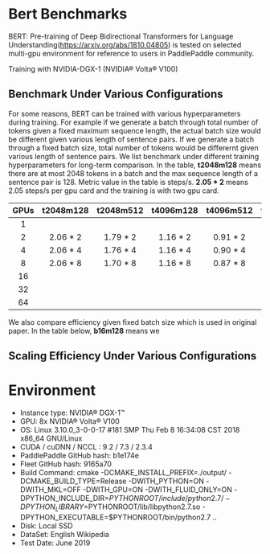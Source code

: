 # Bert Benchmarks


BERT: Pre-training of Deep Bidirectional Transformers for Language Understanding(https://arxiv.org/abs/1810.04805) is tested on 
selected multi-gpu environment for reference to users in PaddlePaddle community. 

Training with NVIDIA-DGX-1 (NVIDIA® Volta® V100)

## Benchmark Under Various Configurations

For some reasons, BERT can be trained with various hyperparameters during training. For example if we generate a batch through total number of tokens given a fixed maximum sequence length, the actual batch size would be different given various length of sentence pairs. If we generate a batch through a fixed batch size, total number of tokens would be differernt given various length of sentence pairs. We list benchmark under different training hyperparameters for long-term comparison. In the table, **t2048m128** means there are at most 2048 tokens in a batch and the max sequence length of a sentence pair is 128. Metric value in the table is steps/s. **2.05 * 2** means 2.05 steps/s per gpu card and the training is with two gpu card.

| GPUs 	| t2048m128 	| t2048m512 	| t4096m128 	| t4096m512 	| t8192m128 	| t8192m512 	|
|:----:	|:---------:	|:---------:	|:---------:	|:---------:	|:---------:	|:---------:	|
|   1  	|           	|           	|           	|           	|           	|    OOM    	|
|   2  	|  2.06 * 2 	|  1.79 * 2 	|  1.16 * 2 	|  0.91 * 2 	|  0.61 * 2 	|    OOM    	|
|   4  	|  2.06 * 4 	|  1.76 * 4 	|  1.16 * 4 	|  0.90 * 4 	|  0.61 * 4 	|    OOM    	|
|   8  	|  2.06 * 8 	|  1.70 * 8 	|  1.16 * 8 	|  0.87 * 8 	|  0.61 * 8 	|    OOM    	|
|  16  	|           	|           	|           	|           	|           	|    OOM    	|
|  32  	|           	|           	|           	|           	|           	|    OOM    	|
|  64  	|           	|           	|           	|           	|           	|    OOM    	|

We also compare efficiency given fixed batch size which is used in original paper. In the table below, **b16m128** means we 

## Scaling Efficiency Under Various Configurations



# Environment
* Instance type: NVIDIA® DGX-1™
* GPU: 8x NVIDIA® Volta® V100
* OS: Linux 3.10.0_3-0-0-17 #181 SMP Thu Feb 8 16:34:08 CST 2018 x86_64 GNU/Linux
* CUDA / cuDNN / NCCL : 9.2 / 7.3 / 2.3.4
* PaddlePaddle GitHub hash: b1e174e
* Fleet GitHub hash: 9165a70
* Build Command: cmake -DCMAKE_INSTALL_PREFIX=./output/ -DCMAKE_BUILD_TYPE=Release -DWITH_PYTHON=ON -DWITH_MKL=OFF -DWITH_GPU=ON -DWITH_FLUID_ONLY=ON -DPYTHON_INCLUDE_DIR=$PYTHONROOT/include/python2.7/ -DPYTHON_LIBRARY=$PYTHONROOT/lib/libpython2.7.so -DPYTHON_EXECUTABLE=$PYTHONROOT/bin/python2.7 ..
* Disk: Local SSD
* DataSet: English Wikipedia
* Test Date: June 2019
